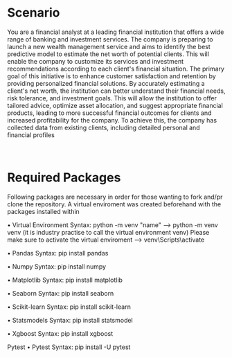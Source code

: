 # Scenario
You are a financial analyst at a leading financial institution that offers a wide range of banking and investment services. The
company is preparing to launch a new wealth management service and aims to identify the best predictive model to estimate the
net worth of potential clients. This will enable the company to customize its services and investment recommendations according
to each client's financial situation.
The primary goal of this initiative is to enhance customer satisfaction and retention by providing personalized financial solutions.
By accurately estimating a client's net worth, the institution can better understand their financial needs, risk tolerance, and
investment goals. This will allow the institution to offer tailored advice, optimize asset allocation, and suggest appropriate financial
products, leading to more successful financial outcomes for clients and increased profitability for the company.
To achieve this, the company has collected data from existing clients, including detailed personal and financial profiles
<br><br><br>

# Required Packages
Following packages are necessary in order for those wanting to fork and/pr clone the repository. A virtual enviroment was created beforehand with the packages installed within


• Virtual Environment
Syntax: python -m venv "name" --> python -m venv venv (it is industry practise to call the virtual environment venv)
Please make sure to activate the virtual enviroment --> venv\Scripts\activate

• Pandas
Syntax: pip install pandas

• Numpy
Syntax: pip install numpy

• Matplotlib
Syntax: pip install matplotlib

• Seaborn
Syntax: pip install seaborn

• Scikit-learn
Syntax: pip install scikit-learn

• Statsmodels
Syntax: pip install statsmodel

• Xgboost
Syntax: pip install xgboost

Pytest
• Pytest Syntax: pip install -U pytest
